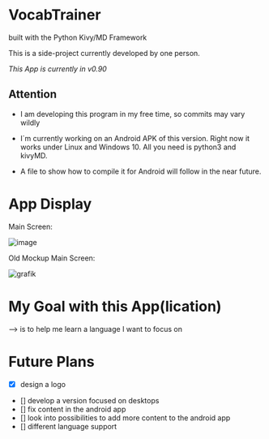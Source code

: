 # VocabTrainer

built with the Python Kivy/MD Framework 

This is a side-project currently developed by one person.

*This App is currently in v0.90*

## Attention

- I am developing this program in my free time, so commits may vary wildly

- I´m currently working on an Android APK of this version. Right now it works under Linux and Windows 10. All you need is python3 and kivyMD.

- A file to show how to compile it for Android will follow in the near future.



# App Display

Main Screen:

![image](https://user-images.githubusercontent.com/53760283/120906979-08b16100-c65e-11eb-867e-95ed1f8ae93a.png)


Old Mockup Main Screen:

![grafik](https://user-images.githubusercontent.com/53760283/125158235-eb494880-e16f-11eb-8b96-722264b2a255.png)




# My Goal with this App(lication)

--> is to help me learn a language I want to focus on


# Future Plans

- [x] design a logo
- [] develop a version focused on desktops
- [] fix content in the android app
- [] look into possibilities to add more content to the android app
- [] different language support



